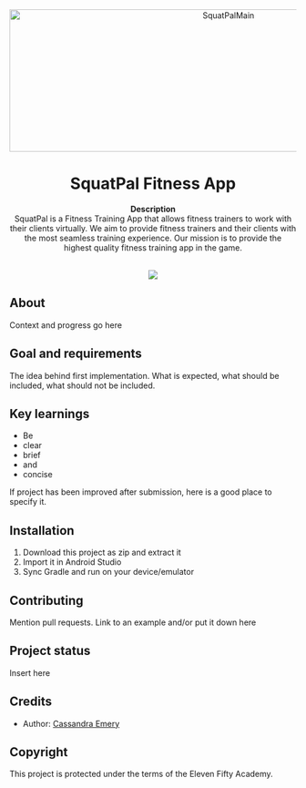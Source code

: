 <div align="center"><img width="753" height="250" alt="SquatPalMain" src="https://user-images.githubusercontent.com/105570288/225157458-68ef60ef-3bc6-422e-94a1-ba83f29c55f5.png"></div>
<h1 align="center">SquatPal Fitness App</h1>
<p align="center"><strong>Description</strong>
<br>SquatPal is a Fitness Training App that allows fitness trainers to work with their clients virtually. We aim to provide fitness trainers and their clients with the most seamless training experience. Our mission is to provide the highest quality fitness training app in the game.</p>
<br/>
<div align="center"><img src="demo.gif"></img></div>
<h2>About</h2>
Context and progress go here

<h2>Goal and requirements</h2>

The idea behind first implementation. What is expected, what should be included, what should not be included.

<h2>Key learnings</h2>

- Be 
- clear
- brief 
- and 
- concise

If project has been improved after submission, here is a good place to specify it.

<h2>Installation</h2>

1. Download this project as zip and extract it
2. Import it in Android Studio
3. Sync Gradle and run on your device/emulator

<h2>Contributing</h2>
Mention pull requests. Link to an example and/or put it down here

<h2>Project status</h2>
Insert here

<h2>Credits</h2>

- Author: <a href="https://github.com/CassFaith13" target="_blank">Cassandra Emery</a>

<h2>Copyright</h2>
This project is protected under the terms of the Eleven Fifty Academy.